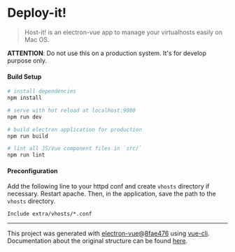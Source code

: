 # Deploy-it!

> Host-it! is an electron-vue app to manage your virtualhosts easily on Mac OS.

**ATTENTION**: Do not use this on a production system. It's for develop purpose only.

#### Build Setup

``` bash
# install dependencies
npm install

# serve with hot reload at localhost:9080
npm run dev

# build electron application for production
npm run build

# lint all JS/Vue component files in `src/`
npm run lint

```

#### Preconfiguration

Add the following line to your httpd conf and create `vhosts` directory if necessary. Restart apache. Then, in the application, save the path to the `vhosts` directory.

```Include extra/vhosts/*.conf```

---

This project was generated with [electron-vue](https://github.com/SimulatedGREG/electron-vue)@[8fae476](https://github.com/SimulatedGREG/electron-vue/tree/8fae4763e9d225d3691b627e83b9e09b56f6c935) using [vue-cli](https://github.com/vuejs/vue-cli). Documentation about the original structure can be found [here](https://simulatedgreg.gitbooks.io/electron-vue/content/index.html).
